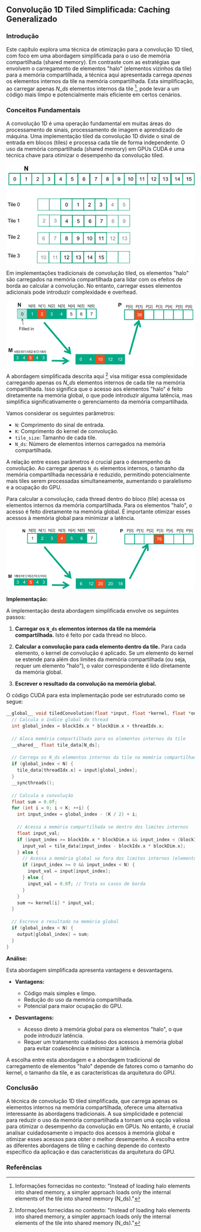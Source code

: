 ## Convolução 1D Tiled Simplificada: Caching Generalizado

### Introdução
Este capítulo explora uma técnica de otimização para a convolução 1D tiled, com foco em uma abordagem simplificada para o uso de memória compartilhada (shared memory). Em contraste com as estratégias que envolvem o carregamento de elementos "halo" (elementos vizinhos da tile) para a memória compartilhada, a técnica aqui apresentada carrega *apenas* os elementos internos da tile na memória compartilhada. Esta simplificação, ao carregar apenas *N_ds* elementos internos da tile [^2], pode levar a um código mais limpo e potencialmente mais eficiente em certos cenários.

### Conceitos Fundamentais

A convolução 1D é uma operação fundamental em muitas áreas do processamento de sinais, processamento de imagem e aprendizado de máquina. Uma implementação tiled da convolução 1D divide o sinal de entrada em blocos (tiles) e processa cada tile de forma independente. O uso da memória compartilhada (shared memory) em GPUs CUDA é uma técnica chave para otimizar o desempenho da convolução tiled.

![Illustration of 1D tiled convolution with halo elements, demonstrating input array partitioning.](./../images/image7.jpg)

Em implementações tradicionais de convolução tiled, os elementos "halo" são carregados na memória compartilhada para lidar com os efeitos de borda ao calcular a convolução. No entanto, carregar esses elementos adicionais pode introduzir complexidade e overhead.

![1D convolution with boundary conditions, showing input array N, mask M, and output array P, where missing elements are padded with zeros.](./../images/image6.jpg)

A abordagem simplificada descrita aqui [^2] visa mitigar essa complexidade carregando apenas os *N_ds* elementos internos de cada tile na memória compartilhada. Isso significa que o acesso aos elementos "halo" é feito diretamente na memória global, o que pode introduzir alguma latência, mas simplifica significativamente o gerenciamento da memória compartilhada.

Vamos considerar os seguintes parâmetros:

*   `N`: Comprimento do sinal de entrada.
*   `K`: Comprimento do kernel de convolução.
*   `tile_size`: Tamanho de cada tile.
*   `N_ds`: Número de elementos internos carregados na memória compartilhada.

A relação entre esses parâmetros é crucial para o desempenho da convolução. Ao carregar apenas `N_ds` elementos internos, o tamanho da memória compartilhada necessária é reduzido, permitindo potencialmente mais tiles serem processadas simultaneamente, aumentando o paralelismo e a ocupação do GPU.

Para calcular a convolução, cada thread dentro do bloco (tile) acessa os elementos internos da memória compartilhada. Para os elementos "halo", o acesso é feito diretamente na memória global. É importante otimizar esses acessos à memória global para minimizar a latência.

![1D convolution example showing calculation of P[3] based on input array N and mask M.](./../images/image11.jpg)

**Implementação:**

A implementação desta abordagem simplificada envolve os seguintes passos:

1.  **Carregar os `N_ds` elementos internos da tile na memória compartilhada.** Isto é feito por cada thread no bloco.

2.  **Calcular a convolução para cada elemento dentro da tile.** Para cada elemento, o kernel de convolução é aplicado. Se um elemento do kernel se estende para além dos limites da memória compartilhada (ou seja, requer um elemento "halo"), o valor correspondente é lido diretamente da memória global.

3.  **Escrever o resultado da convolução na memória global.**

O código CUDA para esta implementação pode ser estruturado como se segue:

```c++
__global__ void tiledConvolution(float *input, float *kernel, float *output, int N, int K, int tile_size, int N_ds) {
  // Calcula o índice global do thread
  int global_index = blockIdx.x * blockDim.x + threadIdx.x;

  // Aloca memória compartilhada para os elementos internos da tile
  __shared__ float tile_data[N_ds];

  // Carrega os N_ds elementos internos da tile na memória compartilhada
  if (global_index < N) {
    tile_data[threadIdx.x] = input[global_index];
  }
  __syncthreads();

  // Calcula a convolução
  float sum = 0.0f;
  for (int i = 0; i < K; ++i) {
    int input_index = global_index - (K / 2) + i;

    // Acessa a memória compartilhada se dentro dos limites internos
    float input_val;
    if (input_index >= blockIdx.x * blockDim.x && input_index < (blockIdx.x * blockDim.x + N_ds)) {
      input_val = tile_data[input_index - blockIdx.x * blockDim.x];
    } else {
      // Acessa a memória global se fora dos limites internos (elementos halo)
      if (input_index >= 0 && input_index < N) {
        input_val = input[input_index];
      } else {
        input_val = 0.0f; // Trata os casos de borda
      }
    }
    sum += kernel[i] * input_val;
  }

  // Escreve o resultado na memória global
  if (global_index < N) {
    output[global_index] = sum;
  }
}
```

**Análise:**

Esta abordagem simplificada apresenta vantagens e desvantagens.

*   **Vantagens:**
    *   Código mais simples e limpo.
    *   Redução do uso da memória compartilhada.
    *   Potencial para maior ocupação do GPU.

*   **Desvantagens:**
    *   Acesso direto à memória global para os elementos "halo", o que pode introduzir latência.
    *   Requer um tratamento cuidadoso dos acessos à memória global para evitar coalescência e minimizar a latência.

A escolha entre esta abordagem e a abordagem tradicional de carregamento de elementos "halo" depende de fatores como o tamanho do kernel, o tamanho da tile, e as características da arquitetura do GPU.

### Conclusão

A técnica de convolução 1D tiled simplificada, que carrega apenas os elementos internos na memória compartilhada, oferece uma alternativa interessante às abordagens tradicionais. A sua simplicidade e potencial para reduzir o uso da memória compartilhada a tornam uma opção valiosa para otimizar o desempenho da convolução em GPUs. No entanto, é crucial analisar cuidadosamente o impacto dos acessos à memória global e otimizar esses acessos para obter o melhor desempenho. A escolha entre as diferentes abordagens de tiling e caching depende do contexto específico da aplicação e das características da arquitetura do GPU.

### Referências
[^2]:  Informações fornecidas no contexto: "Instead of loading halo elements into shared memory, a simpler approach loads only the internal elements of the tile into shared memory (N_ds)."
<!-- END -->
